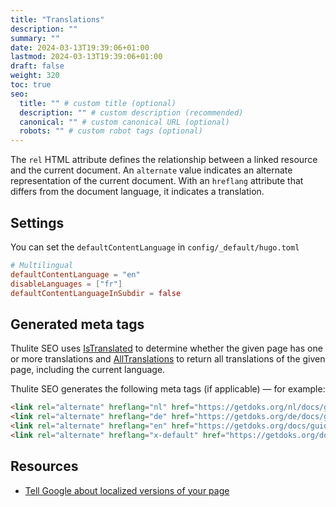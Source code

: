 ```yaml
---
title: "Translations"
description: ""
summary: ""
date: 2024-03-13T19:39:06+01:00
lastmod: 2024-03-13T19:39:06+01:00
draft: false
weight: 320
toc: true
seo:
  title: "" # custom title (optional)
  description: "" # custom description (recommended)
  canonical: "" # custom canonical URL (optional)
  robots: "" # custom robot tags (optional)
---
```


The `rel` HTML attribute defines the relationship between a linked resource and the current document. An `alternate` value indicates an alternate representation of the current document. With an `hreflang` attribute that differs from the document language, it indicates a translation.

## Settings

You can set the `defaultContentLanguage` in `config/_default/hugo.toml`

```toml {title="hugo.toml"}
# Multilingual
defaultContentLanguage = "en"
disableLanguages = ["fr"]
defaultContentLanguageInSubdir = false
```

## Generated meta tags

Thulite SEO uses [IsTranslated](https://gohugo.io/methods/page/istranslated/) to determine whether the given page has one or more translations and [AllTranslations](https://gohugo.io/methods/page/alltranslations/) to return all translations of the given page, including the current language.

Thulite SEO generates the following meta tags (if applicable) — for example:

```html
<link rel="alternate" hreflang="nl" href="https://getdoks.org/nl/docs/guides/example-guide/">
<link rel="alternate" hreflang="de" href="https://getdoks.org/de/docs/guides/example-guide/">
<link rel="alternate" hreflang="en" href="https://getdoks.org/docs/guides/example-guide/">
<link rel="alternate" hreflang="x-default" href="https://getdoks.org/docs/guides/example-guide/">
```

## Resources

- [Tell Google about localized versions of your page](https://developers.google.com/search/docs/specialty/international/localized-versions)
